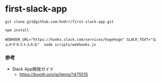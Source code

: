 # first-slack-app

`git clone git@github.com:hndrr/first-slack-app.git`

`npm install`

`WEBHOOK_URL="https://hooks.slack.com/services/hogehoge" SLACK_TEXT="なんかテキスト入れる"  node scripts/webhooks.js`

### 参考

- Slack App開発ガイド
  - https://booth.pm/ja/items/1475515
